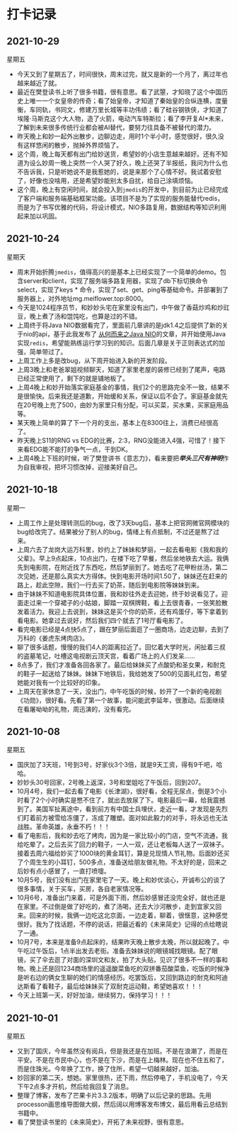 # 打卡记录

## 2021-10-29

星期五

* 今天又到了星期五了，时间很快，周末过完，就又是新的一个月了，离过年也越来越近了就。
* 最近在樊登读书上听了很多书籍，很有意思。看了武曌，才知晓了这个中国历史上唯一一个女皇帝的传奇；看了始皇帝，才知道了秦始皇的合纵连横，度量衡，车同轨，书同文，修建万里长城等丰功伟绩；看了硅谷钢铁侠，才知道了埃隆·马斯克这个大人物，造了火箭，电动汽车特斯拉；看了李开复AI*未来，了解到未来很多传统行业都会被AI替代，要努力往具备不被替代的潜力。
* 昨天晚上和妙一起外出散步，边聊边走，用时1个半小时，感觉很好，很久没有这样悠闲的散步，抛掉外界烦恼了。
* 这个周，晚上每天都有出门给妙送货，希望妙的小店生意越来越好。还有不知道为设么妙周一晚上突然一个人哭了好久，晚上还哭了半报纸，我问为什么也不告诉我，只是听她说不是我惹她的，说是来那个了心情不好。我试着安慰了，好像也没啥用，还是希望妙能别太多自扰，给自己涂填烦恼。
* 这个周，晚上有空闲时间，就会投入到`jmedis`的开发中，到目前为止已经完成了客户端和服务端基础框架功能。该项目不是为了实现的服务能替代redis，而是为了书写优雅的代码，将设计模式，NIO多路复用，数据结构等知识利用起来加以巩固。

## 2021-10-24

星期天

* 周末开始折腾`jmedis`，值得高兴的是基本上已经实现了一个简单的demo。包含server和client，实现了服务端多路复用器，实现了db下标切换命令select，实现了keys * 命令，实现了set、get、ping等基础命令。并部署到了服务器上，对外地址mg.meiflower.top:8000。
* 今天是1024程序员节，和妙妙头宅在家里没有出门，中午做了香菇炒鸡和炒豇豆，晚上煮了汤和馄饨吃，也算是过的不错。
* 上周终于将Java NIO数据看完了，里面前几章讲的是jdk1.4之后提供了新的关于nio的api，基于此我发布了 [从何而来之Java NIO](http://mg.meiflower.top/mb/%E4%BB%8E%E4%BD%95%E8%80%8C%E6%9D%A5%E4%B9%8BJava-NIO.html)的文章，并开始使用Java实现`redis`，希望能熟练运行学习到的知识。后面几章是关于正则表达式的加强，简单带过了。
* 上周工作上多是改bug，从下周开始进入新的开发阶段。
* 上周3晚上和老爸翠姐视频聊天，知道了家里老屋的装修已经到了尾声，电路已经正常使用了，剩下的就是铺地板了。
* 上周4晚上和妙开始落实家庭基金的事情，我们2个的思路完全不一致，结果不是很愉快。后来我还是道歉，开始缓和关系，保证以后不会了。家庭基金就先在20号晚上充了500，由妙为家里只有分配，可以买菜，买水果，买家庭用品等。
* 某天晚上简单的算了下一个月的支出，基本上在8300往上，消费已经很高了。
* 昨天晚上S11的RNG vs EDG的比赛，2:3，RNG没能进入4强，可惜了！接下来看EDG能不能打的争气一点，干到DK。
* 上周4晚上下班的时候，听了樊登讲书《意志力》，看来要把***举头三尺有神明***作为自我审视，把坏习惯改掉，迎接美好自己。

## 2021-10-18

星期一

* 上周工作上是处理转测后的bug，改了3天bug后，基本上把官网微官网模块的bug给改完了。结果被分了别人的bug，情绪上有点抵制，不过还是熬了过来。
* 上周六去了龙岗大运万科里，妙约上了妹妹和梦丽，一起去看电影《我和我的父辈》。早上9点起床，10点出门，在楼下吃了早餐，然后坐地铁去大运。我俩先到电影院，在附近找了东西吃，然后梦丽到了。她去吃了花甲粉丝汤，第二次见她，还是那么真实大方得体。快到电影开场时间1.50了，妹妹还在赶来的路上，趁此空隙，我们一行去买了奶茶，随后到电影院等妹妹到来。
* 由于妹妹不知道电影院具体位置，我和妙往外走去迎她，终于妙说看见了。迎面走过来一个穿裙子的小姑娘，脚踏一双棋牌鞋，看上去很青春，一张笑脸散发着活力。我迎上去说到，妹妹这是买个你的奶茶，还有鸡蛋仔，等下拿着到看电影。她拿过去说好，然后我们四个就去了1号厅看电影了。
* 看完电影已经是4点快5点了，跟在梦丽后面逛了一圈商场，边走边聊，去到了万科的《姜虎东烤肉店》。
* 聊了很多话题，慢慢的我们4人的距离拉近了。回忆着大学时光，闲扯着三叔的盗墓笔记，吐槽这电视剧云顶天宫，看着广场上的人们发呆……
* 8点多了，我们才准备各回各家了。最后给妹妹买了点酸奶和圣女果，和耐克的鞋子一起送给了妹妹。妹妹下地铁后，我给她发了500的见面礼红包，希望她能对我有一个比较好的印象。
* 上周天在家休息了一天，没出门，中午吃饭的时候，妙开了一个新的电视剧《功勋》，很好看。先看了第一个故事，能问能武李延年，很激动。后面继续在看屠呦呦的礼物，周迅演的，没有看完。

## 2021-10-08

星期五

* 国庆加了3天班，1号到3号，好家伙3个3倍，就是9天工资，得有9千吧，哈哈。
* 妙妙头30号回家，2号晚上返深，3号和堂姐吃了午饭后，回到207。
* 10月4号，我们一起去看了电影《长津湖》，很好看，全程无尿点，倒是3个小时看了2个小时确实是憋不住了，就出去放尿了下。电影最后一幕，给我震撼到了。美国军扯离途中，看到前方有中国士兵埋伏，走近一看，才发现是先烈们盯着前方被雪给冻僵了，冻成了雕塑。面对如此毅力的对手，将永远也无法战胜。革命英雄，永垂不朽！！！
* 看了电影后，我和妙去吃了烤肉，因为是一家比较小的门店，空气不流通，我给吃晕了。之后去买了回力的鞋子，一人一双，还让老板每人送了一双袜子。接着去周六福给妙买了1000块的黄金耳钉，算是兑现情人节礼物。后面妙还买了个周生生的小耳钉，500多点，准备送给朋友做礼物。不太好的是，回来之后妙有点小感冒了，一直打喷嚏。
* 10月5号，我们没有出门在家里宅了一天。晚上和妙优谈心，开诚布公的谈了很多事情，关于买车，买房，各自老家情况等。
* 10月6号，准备出门来着，可是外面下雨，然后妙感冒还没完全好，就也还是在家里。不过倒是做了好吃的，煮了汤喝，还去大沙河散步，走到宜家又回来。回来的时候，我俩一边吃这北京面，一边走着，聊着，很惬意，这种感觉很好。我为了找话题，不停的说话，把最近看的《未来简史》记得的点给瞎说了一通。
* 10月7号，本来是准备9点起床的，结果昨天晚上散步太晚，所以就起晚了。中午吃过午饭后，1点半出发去老街。准备去妹妹说的眼镜城找眼镜。配了眼镜，买了伞去逛了对面的深圳文和友，拍了大头贴，见识了很多不一样的事和物。晚上还是回1234商场里的遥遥酸菜鱼吃的双拼番茄酸菜鱼，吃饭的时候净是听右边的俩女生聊的她们的情感经历。吃罢饭后，又回到路边的耐克和阿迪达斯看了看鞋子，最后给妹妹买了双耐克运动鞋，希望她喜欢！！！
* 今天上班第一天，好好加油，继续努力，保持学习！！！

## 2021-10-01

星期五

* 又到了国庆，今年虽然没有阅兵，但是我还是在加班。不是在浪潮了，而是在平安。不是在市民中心，也不是在下沙，而是在上梅林。现在也不住五和了，而是住珠光。今年换了工作，换了住所，希望一切越来越好，加油。
* 妙回家的第二天，想她。家里很热，还下雨，然后停电了，手机没电了，今天下午2点多才开机，然后给我回复了消息。
* 整理了博客，发布了芒果卡片3.3.2版本，明确了以后记录的思路。先用processon画思维导图做大纲，然后阔以用博客发布博文，最后用看云总结到书籍中。
* 看了樊登读书里的《未来简史》，开拓了未来视野，很有意思。

